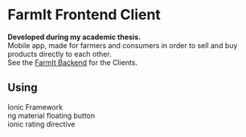 # FarmIt Frontend Client
**Developed during my academic thesis.**  
Mobile app, made for farmers and consumers in order to sell and buy products directly to each other.  
See the [FarmIt Backend](https://github.com/Adamantios/FarmIt-Backend-Client) for the Clients.

## Using
Ionic Framework  
ng material floating button  
ionic rating directive
